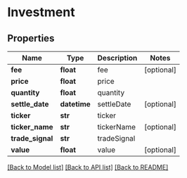 # Investment

## Properties
Name | Type | Description | Notes
------------ | ------------- | ------------- | -------------
**fee** | **float** | fee | [optional] 
**price** | **float** | price | 
**quantity** | **float** | quantity | 
**settle_date** | **datetime** | settleDate | [optional] 
**ticker** | **str** | ticker | 
**ticker_name** | **str** | tickerName | [optional] 
**trade_signal** | **str** | tradeSignal | 
**value** | **float** | value | [optional] 

[[Back to Model list]](../README.md#documentation-for-models) [[Back to API list]](../README.md#documentation-for-api-endpoints) [[Back to README]](../README.md)


